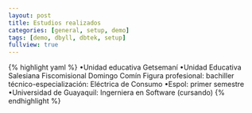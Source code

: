 ```yaml
---
layout: post
title: Estudios realizados
categories: [general, setup, demo]
tags: [demo, dbyll, dbtek, setup]
fullview: true
---
```



{% highlight yaml %}
•Unidad educativa Getsemaní
•Unidad Educativa Salesiana Fiscomisional Domingo Comín 
 Figura profesional: bachiller técnico-especialización: Eléctrica de Consumo
•Espol: primer semestre 
•Universidad de Guayaquil: Ingerniera en Software (cursando) 
{% endhighlight %}

